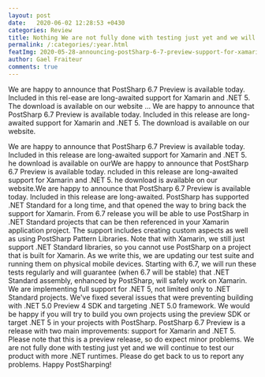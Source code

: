 ```yaml
---
layout: post
date:   2020-06-02 12:28:53 +0430
categories: Review
title: Nothing We are not fully done with testing just yet and we will
permalink: /:categories/:year.html
featImg: 2020-05-28-announcing-postSharp-6-7-preview-support-for-xamarin.jpg
author: Gael Fraiteur
comments: true
---
```

We are happy to announce that PostSharp 6.7 Preview is available today. Included in this rel-ease are long-awaited support for Xamarin and .NET 5. The download is available on our website ...
We are happy to announce that PostSharp 6.7 Preview is available today. Included in this release are long-awaited support for Xamarin and .NET 5. The download is available on our website.

We are happy to announce that PostSharp 6.7 Preview is available today. Included in this release are long-awaited support for Xamarin and .NET 5. he download is available on ourWe are happy to announce that PostSharp 6.7 Preview is available today. ncluded in this release are long-awaited support for Xamarin and .NET 5. he download is available on our website.We are happy to announce that PostSharp 6.7 Preview is available today. Included in this release are long-awaited. PostSharp has supported .NET Standard for a long time, and that opened the way to bring back the support for Xamarin. From 6.7 release you will be able to use PostSharp in .NET Standard projects that can be then referenced in your Xamarin application project. The support includes creating custom aspects as well as using PostSharp Pattern Libraries. Note that with Xamarin, we still just support .NET Standard libraries, so you cannot use PostSharp on a project that is built for Xamarin. As we write this, we are updating our test suite and running them on physical mobile devices. Starting with 6.7, we will run these tests regularly and will guarantee (when 6.7 will be stable) that .NET Standard assembly, enhanced by PostSharp, will safely work on Xamarin. We are implementing full support for .NET 5, not limited only to .NET Standard projects. We've fixed several issues that were preventing building with .NET 5.0 Preview 4 SDK and targeting .NET 5.0 framework. We would be happy if you will try to build you own projects using the preview SDK or target .NET 5 in your projects with PostSharp. PostSharp 6.7 Preview is a release with two main improvements: support for Xamarin and .NET 5. Please note that this is a preview release, so do expect minor problems. We are not fully done with testing just yet and we will continue to test our product with more .NET runtimes. Please do get back to us to report any problems. Happy PostSharping!